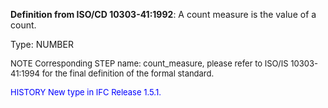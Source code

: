 **Definition from ISO/CD 10303-41:1992**: A count measure is the value of a count.

Type: NUMBER

> <font size="-1">
  NOTE Corresponding STEP name: count_measure, please refer to ISO/IS 10303-41:1994
  for the final definition of the formal standard.
</font>

> <font size="-1" color="#0000FF">
  HISTORY New type in IFC Release 1.5.1.
</font>